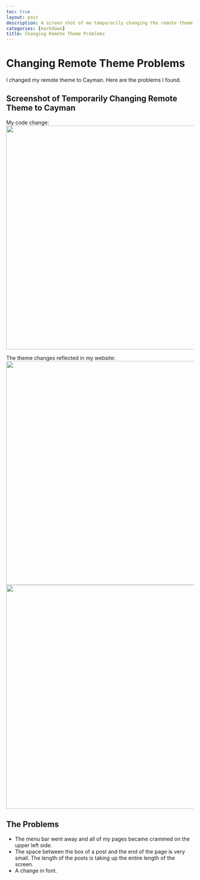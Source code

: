 ```yaml
---
toc: true
layout: post
description: A screen shot of me temporarily changing the remote theme, and analyzed problems in sight after doing so. Bloging my findings.
categories: [markdown]
title: Changing Remote Theme Problems
---
```

# Changing Remote Theme Problems
I changed my remote theme to Cayman. Here are the problems I found. 

## Screenshot of Temporarily Changing Remote Theme to Cayman
My code change: 
<img src="{{site.baseurl}}/images/haha1.png" width="1000" height="600"> 

The theme changes reflected in my website: 
<img src="{{site.baseurl}}/images/haha2.png" width="1000" height="600"> 
<img src="{{site.baseurl}}/images/haha3.png" width="1000" height="600"> 

## The Problems 
- The menu bar went away and all of my pages became crammed on the upper left side. 
- The space between the box of a post and the end of the page is very small. The length of the posts is taking up the entire length of the screen. 
- A change in font. 

